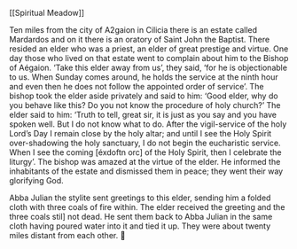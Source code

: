 [[Spiritual Meadow]]
 
Ten miles from the city of A2gaion in Cilicia there is an estate called Mardardos and on it there is an oratory of Saint John the Baptist. There resided an elder who was a priest, an elder of great prestige and virtue. One day those who lived on that estate went to complain about him to the Bishop of Aégaion. ‘Take this elder away from us’, they said, ‘for he is objectionable to us. When Sunday comes around, he holds the service at the ninth hour and even then he does not follow the appointed order of service’. The bishop took the elder aside privately and said to him: ‘Good elder, why do you behave like this? Do you not know the procedure of holy church?’ The elder said to him: ‘Truth to tell, great sir, it is just as you say and you have spoken well. But I do not know what to do. After the vigil-service of the holy Lord’s Day I remain close by the holy altar; and until I see the Holy Spirit over-shadowing the holy sanctuary, I do not begin the eucharistic service. When I see the coming [éxdoftn orc] of the Holy Spirit, then I celebrate the liturgy’. The bishop was amazed at the virtue of the elder. He informed the inhabitants of the estate and dismissed them in peace; they went their way glorifying God.  
 
Abba Julian the stylite sent greetings to this elder, sending him a folded cloth with three coals of fire within. The elder received the greeting and the three coals stil] not dead. He sent them back to Abba Julian in the same cloth having poured water into it and tied it up. They were about twenty miles distant from each other.  
